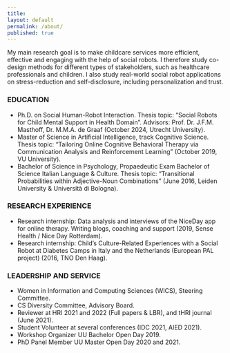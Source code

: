 ```yaml
---
title:
layout: default
permalink: /about/
published: true
---
```


My main research goal is to make childcare services more efficient, effective and engaging with the help of social robots. I therefore study co-design methods for different types of stakeholders, such as healthcare professionals and children. I also study real-world social robot applications on stress-reduction and self-disclosure, including personalization and trust.

### EDUCATION
- Ph.D. on Social Human-Robot Interaction. Thesis topic: “Social Robots for Child Mental Support in Health Domain”. Advisors: Prof. Dr. J.F.M. Masthoff, Dr. M.M.A. de Graaf (October 2024, Utrecht University).
- Master of Science in Artificial Intelligence, track Cognitive Science. Thesis topic: “Tailoring Online Cognitive Behavioral Therapy via Communication Analysis and Reinforcement Learning” (October 2019, VU University).
- Bachelor of Science in Psychology, Propaedeutic Exam Bachelor of Science Italian Language & Culture. Thesis topic: “Transitional Probabilities within Adjective-Noun Combinations” (June 2016, Leiden University & Università di Bologna).

### RESEARCH EXPERIENCE
- Research internship: Data analysis and interviews of the NiceDay app for online therapy. Writing blogs, coaching and support (2019, Sense Health / Nice Day Rotterdam).
- Research internship: Child’s Culture-Related Experiences with a Social Robot at Diabetes Camps in Italy and the Netherlands (European PAL project) (2016, TNO Den Haag).

### LEADERSHIP AND SERVICE

- Women in Information and Computing Sciences (WICS), Steering Committee.
- CS Diversity Committee, Advisory Board.
- Reviewer at HRI 2021 and 2022 (Full papers & LBR), and tHRI journal (June 2021).
- Student Volunteer at several conferences (IDC 2021, AIED 2021).
- Workshop Organizer UU Bachelor Open Day 2019.
- PhD Panel Member UU Master Open Day 2020 and 2021.